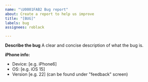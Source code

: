 ```yaml
---
name: "\U0001FAB2 Bug report"
about: Create a report to help us improve
title: "[BUG]"
labels: bug
assignees: roblack

---
```


**Describe the bug**
A clear and concise description of what the bug is.

**iPhone info:**
 - Device: [e.g. iPhone6]
 - OS: [e.g. iOS 15]
 - Version [e.g. 22] (can be found under "feedback" screen)

